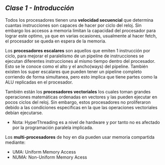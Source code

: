 ## _Clase 1 - Introducción_

Todos los procesadores tienen una **velocidad secuencial** que determina 
cuantas instrucciones son capaces de hacer por ciclo del reloj. Sin embargo 
los accesos a memoria limitan la capacidad del procesador para lograr este 
optimo, ya que en varias ocasiones, usualmente al hacer fetch, el procesador 
se queda en espera de la memoria.

Los **procesadores escalares** son aquellos que emiten 1 instrucción por 
ciclo, para mejorar el paralelismo de un pipeline de instrucciones se ejecutan 
diferentes instrucciones al mismo tiempo dentro del procesador. Esto se le 
conoce como el alto y el ancho(ways) del pipeline. También existen los super 
escalares que pueden tener un pipeline completo corriendo de forma simultanea, 
pero esto implica que tiene partes como la ALU replicadas en el procesador.

También están los **procesadores vectoriales** los cuales toman grandes 
operaciones matemáticas ordenadas en vectores y las pueden ejecutar en pocos 
ciclos del reloj. Sin embargo, estos procesadores no proliferaron debido a las 
condiciones especificas en la que las operaciones vectoriales debían 
ejecutarse.

 * Nota: HyperThreading es a nivel de hardware y por tanto no es afectado por 
   la programación paralela implicada.

Los **multi-procesadores** de hoy en día pueden usar memoria compartida 
mediante:

 * UMA: Uniform Memory Access
 * NUMA: Non-Uniform Memory Acess

